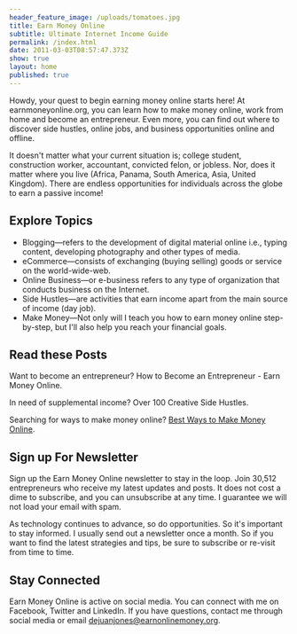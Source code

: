 ```yaml
---
header_feature_image: /uploads/tomatoes.jpg
title: Earn Money Online
subtitle: Ultimate Internet Income Guide
permalink: /index.html
date: 2011-03-03T08:57:47.373Z
show: true
layout: home
published: true
---
```

Howdy, your quest to begin earning money online starts here! At earnmoneyonline.org, you can learn how to make money online, work from home and become an entrepreneur. Even more, you can find out where to discover side hustles, online jobs, and business opportunities online and offline.

It doesn't matter what your current situation is; college student, construction worker, accountant, convicted felon, or jobless. Nor, does it matter where you live (Africa, Panama, South America, Asia, United Kingdom). There are endless opportunities for individuals across the globe to earn a passive income!

## Explore Topics

* Blogging—refers to the development of digital material online i.e., typing content, developing photography and other types of media.
* eCommerce—consists of exchanging (buying selling) goods or service on the world-wide-web.
* Online Business—or e-business refers to any type of organization that conducts business on the Internet.
* Side Hustles—are activities that earn income apart from the main source of income (day job).
* Make Money—Not only will I teach you how to earn money online step-by-step, but I'll also help you reach your financial goals.

## Read these Posts

Want to become an entrepreneur? How to Become an Entrepreneur - Earn Money Online.

In need of supplemental income? Over 100 Creative Side Hustles.

Searching for ways to make money online? [Best Ways to Make Money Online](https://earnonlinemoney.org/make-money/ways-to-make-money-online/).

## Sign up For Newsletter

Sign up the Earn Money Online newsletter to stay in the loop. Join 30,512 entrepreneurs who receive my latest updates and posts. It does not cost a dime to subscribe, and you can unsubscribe at any time. I guarantee we will not load your email with spam.

As technology continues to advance, so do opportunities. So it's important to stay informed. I usually send out a newsletter once a month. So if you want to find the latest strategies and tips, be sure to subscribe or re-visit from time to time.

## Stay Connected

Earn Money Online is active on social media. You can connect with me on Facebook, Twitter and LinkedIn. If you have questions, contact me through social media or email dejuanjones@earnonlinemoney.org.